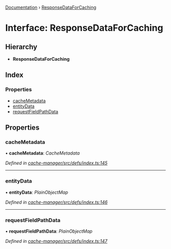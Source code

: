 [Documentation](../README.md) › [ResponseDataForCaching](responsedataforcaching.md)

# Interface: ResponseDataForCaching

## Hierarchy

* **ResponseDataForCaching**

## Index

### Properties

* [cacheMetadata](responsedataforcaching.md#cachemetadata)
* [entityData](responsedataforcaching.md#entitydata)
* [requestFieldPathData](responsedataforcaching.md#requestfieldpathdata)

## Properties

###  cacheMetadata

• **cacheMetadata**: *CacheMetadata*

*Defined in [cache-manager/src/defs/index.ts:145](https://github.com/badbatch/graphql-box/blob/5221a9e/packages/cache-manager/src/defs/index.ts#L145)*

___

###  entityData

• **entityData**: *PlainObjectMap*

*Defined in [cache-manager/src/defs/index.ts:146](https://github.com/badbatch/graphql-box/blob/5221a9e/packages/cache-manager/src/defs/index.ts#L146)*

___

###  requestFieldPathData

• **requestFieldPathData**: *PlainObjectMap*

*Defined in [cache-manager/src/defs/index.ts:147](https://github.com/badbatch/graphql-box/blob/5221a9e/packages/cache-manager/src/defs/index.ts#L147)*
